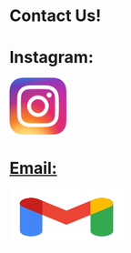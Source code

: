 <!DOCTYPE html>
<html>
    
<head>
    
<body>
    <head>
        <h1> Contact Us!</h1>
    </head>
<main>
    <h1>Instagram:</h1>
<div class="container">
  <a href="https://www.instagram.com/umarylandigem/">
  <img class="image" src="insta.png" width ="100" height="100">
  <div class="overlay">

<h1>Email:</h1>
<div class="container">
  <a href="mailto:umarylandigem@gmail.com"> 
  <img class="image" src="mail.png" width ="200" height="100">
  <div class="overlay">
</main>

</body>

</html>
    



